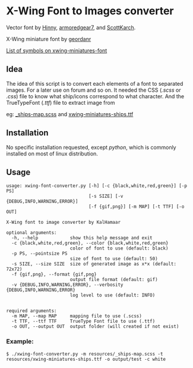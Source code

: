 X-Wing Font to Images converter
===============================

Vector font by [Hinny](https://github.com/Hinny), [armoredgear7](https://github.com/armoredgear7), and [ScottKarch](https://github.com/ScottKarch).

X-Wing miniature font by [geordanr](https://github.com/geordanr)

[List of symbols on xwing-miniatures-font](https://geordanr.github.io/xwing-miniatures-font/)

## Idea
The idea of this script is to convert each elements of a font to separated images.
For a later use on forum and so on.
It needed the CSS (*.scss* or *.css*) file to know what ship/icons correspond to what character.
And the TrueTypeFont (*.ttf*) file to extract image from

eg:
[_ships-map.scss](https://github.com/geordanr/xwing-miniatures-font/blob/master/src/sass/_ships-map.scss)
and
[xwing-miniatures-ships.ttf](https://github.com/geordanr/xwing-miniatures-font/blob/master/src/fonts/xwing-miniatures-ships.ttf)


## Installation
No specific installation requested, except _python_, which is commonly installed on most of linux distribution.

## Usage
    usage: xwing-font-converter.py [-h] [-c {black,white,red,green}] [-p PS]
                                   [-s SIZE] [-v {DEBUG,INFO,WARNING,ERROR}]
                                   [-f {gif,png}] [-m MAP] [-t TTF] [-o OUT]

    X-Wing font to image converter by KalHamaar

    optional arguments:
      -h, --help            show this help message and exit
      -c {black,white,red,green}, --color {black,white,red,green}
                            color of font to use (default: black)
      -p PS, --pointsize PS
                            size of font to use (default: 50)
      -s SIZE, --size SIZE  size of generated image as x*x (default: 72x72)
      -f {gif,png}, --format {gif,png}
                            output file format (default: gif)
      -v {DEBUG,INFO,WARNING,ERROR}, --verbosity {DEBUG,INFO,WARNING,ERROR}
                            log level to use (default: INFO)


    required arguments:
      -m MAP, --map MAP     mapping file to use (.scss)
      -t TTF, --ttf TTF     TrueType Font file to use (.ttf)
      -o OUT, --output OUT  output folder (will created if not exist)


### Example:

    $ ./xwing-font-converter.py -m resources/_ships-map.scss -t resources/xwing-miniatures-ships.ttf -o output/test -c white

